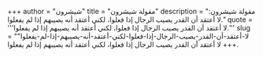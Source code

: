 +++
author = "شيشرون"
title = "مقولة شيشرون"
description = "مقولة شيشرون: لا أعتقد أن القدر يصيب الرجال إذا فعلوا، لكني أعتقد أنه يصيبهم إذا لم يفعلوا."
quote = '''لا أعتقد أن القدر يصيب الرجال إذا فعلوا، لكني أعتقد أنه يصيبهم إذا لم يفعلوا.''' 
slug = "لا-أعتقد-أن-القدر-يصيب-الرجال-إذا-فعلوا-لكني-أعتقد-أنه-يصيبهم-إذا-لم-يفعلوا"
+++
لا أعتقد أن القدر يصيب الرجال إذا فعلوا، لكني أعتقد أنه يصيبهم إذا لم يفعلوا.
